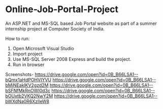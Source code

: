 # Online-Job-Portal-Project
An ASP.NET and MS-SQL based Job Portal website as part of a summer internship project at Computer Society of India.


How to run:
1. Open Microsoft Visual Studio
2. Import project
3. Use MS-SQL Server 2008 Express and build the project.
4. Run in browser

Screenshots-
https://drive.google.com/open?id=0B_B66LSA1--bQmx1aHdPOHVIYVU
https://drive.google.com/open?id=0B_B66LSA1--bMjNEaklKV2gzd2M
https://drive.google.com/open?id=0B_B66LSA1--bSFNfMkRnOWI0d3c
https://drive.google.com/open?id=0B_B66LSA1--bOUxtb2VKQ2NwY2M
https://drive.google.com/open?id=0B_B66LSA1--bWXdNa0R6XzlleW8
